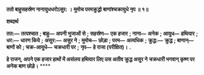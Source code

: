 **ततो बाहुसहस्रेण नानायुधधरोऽसुर: ।** **मुमोच परमक्रुद्धो बाणांश्चक्रायुधे नृप ॥ १॥** 

**शब्दार्थ** 

**तत:—** **तत्पश्चात** **; बाहु—** **अपनी भुजाओं से** **; सहस्रेण—** **एक हजार** **; नाना—** **अनेक** **; आयुध—** **हथियार** **; धर:—** **धारण किये** **;** **असुर:—** **असुर ने** **; मुमोच—** **छोड़ा** **; परम—** **अत्यधिक** **; क्रुद्ध:—** **क्रुद्ध** **; बाणान्—** **बाणों को** **; चक्र-आयुधे—** **चक्रधारी पर** **;** **नृप—** **हे राजा (परीक्षित)।** **.** 

**हे राजन्, अपने एक हजार हाथों में असंलय हथियार लिए उस अतीव क्रुद्ध असुर ने** **चक्रधारी भगवान् कृष्ण पर अनेक बाण छोड़े।** **** 